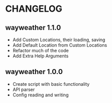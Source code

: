 # CHANGELOG

## wayweather 1.1.0

- Add Custom Locations, their loading, saving
- Add Default Location from Custom Locations
- Refactor much of the code
- Add Extra Help Arguments

## wayweather 1.0.0

- Create script with basic functionality
- API parser
- Config reading and writing
